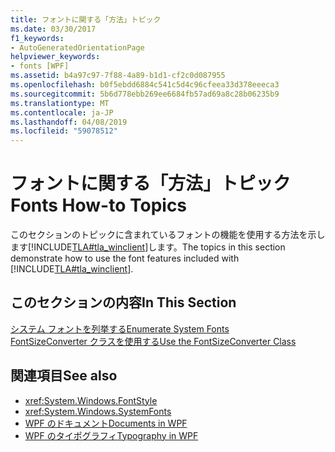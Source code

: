 ```yaml
---
title: フォントに関する「方法」トピック
ms.date: 03/30/2017
f1_keywords:
- AutoGeneratedOrientationPage
helpviewer_keywords:
- fonts [WPF]
ms.assetid: b4a97c97-7f88-4a89-b1d1-cf2c0d087955
ms.openlocfilehash: b0f5ebdd6884c541c5d4c96cfeea33d378eeeca3
ms.sourcegitcommit: 5b6d778ebb269ee6684fb57ad69a8c28b06235b9
ms.translationtype: MT
ms.contentlocale: ja-JP
ms.lasthandoff: 04/08/2019
ms.locfileid: "59078512"
---
```

# <a name="fonts-how-to-topics"></a><span data-ttu-id="b2fd4-102">フォントに関する「方法」トピック</span><span class="sxs-lookup"><span data-stu-id="b2fd4-102">Fonts How-to Topics</span></span>
<span data-ttu-id="b2fd4-103">このセクションのトピックに含まれているフォントの機能を使用する方法を示します[!INCLUDE[TLA#tla_winclient](../../../../includes/tlasharptla-winclient-md.md)]します。</span><span class="sxs-lookup"><span data-stu-id="b2fd4-103">The topics in this section demonstrate how to use the font features included with [!INCLUDE[TLA#tla_winclient](../../../../includes/tlasharptla-winclient-md.md)].</span></span>  
  
## <a name="in-this-section"></a><span data-ttu-id="b2fd4-104">このセクションの内容</span><span class="sxs-lookup"><span data-stu-id="b2fd4-104">In This Section</span></span>  
 [<span data-ttu-id="b2fd4-105">システム フォントを列挙する</span><span class="sxs-lookup"><span data-stu-id="b2fd4-105">Enumerate System Fonts</span></span>](how-to-enumerate-system-fonts.md)  
 [<span data-ttu-id="b2fd4-106">FontSizeConverter クラスを使用する</span><span class="sxs-lookup"><span data-stu-id="b2fd4-106">Use the FontSizeConverter Class</span></span>](how-to-use-the-fontsizeconverter-class.md)  
  
## <a name="see-also"></a><span data-ttu-id="b2fd4-107">関連項目</span><span class="sxs-lookup"><span data-stu-id="b2fd4-107">See also</span></span>

- <xref:System.Windows.FontStyle>
- <xref:System.Windows.SystemFonts>
- [<span data-ttu-id="b2fd4-108">WPF のドキュメント</span><span class="sxs-lookup"><span data-stu-id="b2fd4-108">Documents in WPF</span></span>](documents-in-wpf.md)
- [<span data-ttu-id="b2fd4-109">WPF のタイポグラフィ</span><span class="sxs-lookup"><span data-stu-id="b2fd4-109">Typography in WPF</span></span>](typography-in-wpf.md)
